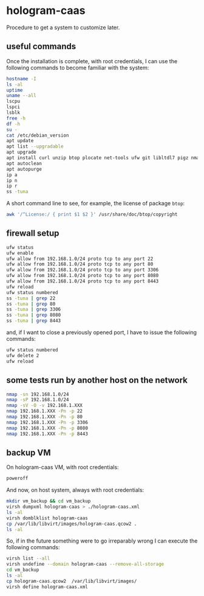 # hologram-caas

Procedure to get a system to customize later.

## useful commands

Once the installation is complete, with root credentials, I can use the following commands to become familiar with the system:

```bash
hostname -I
ls -al
uptime
uname --all
lscpu
lspci
lsblk
free -h
df -h
su -
cat /etc/debian_version
apt update
apt list --upgradable
apt upgrade
apt install curl unzip btop plocate net-tools ufw git libltdl7 pigz nmap ncat
apt autoclean
apt autopurge
ip a
ip n
ip r
ss -tuna
```

A short command line to see, for example, the license of package `btop`:

```bash
awk '/^License:/ { print $1 $2 }' /usr/share/doc/btop/copyright
```

## firewall setup

```bash
ufw status
ufw enable
ufw allow from 192.168.1.0/24 proto tcp to any port 22
ufw allow from 192.168.1.0/24 proto tcp to any port 80
ufw allow from 192.168.1.0/24 proto tcp to any port 3306
ufw allow from 192.168.1.0/24 proto tcp to any port 8080
ufw allow from 192.168.1.0/24 proto tcp to any port 8443
ufw reload
ufw status numbered
ss -tuna | grep 22
ss -tuna | grep 80
ss -tuna | grep 3306
ss -tuna | grep 8080
ss -tuna | grep 8443
```

and, if I want to close a previously opened port, I have to issue the following commands:

```bash
ufw status numbered
ufw delete 2
ufw reload
```

## some tests run by another host on the network

```bash
nmap -sn 192.168.1.0/24
nmap -sP 192.168.1.0/24
nmap -sV -O -v 192.168.1.XXX
nmap 192.168.1.XXX -Pn -p 22
nmap 192.168.1.XXX -Pn -p 80
nmap 192.168.1.XXX -Pn -p 3306
nmap 192.168.1.XXX -Pn -p 8080
nmap 192.168.1.XXX -Pn -p 8443
```

## backup VM

On hologram-caas VM, with root credentials:

```bash
poweroff
```

And now, on host system, always with root credentials:

```bash
mkdir vm_backup && cd vm_backup
virsh dumpxml hologram-caas > ./hologram-caas.xml
ls -al
virsh domblklist hologram-caas
cp /var/lib/libvirt/images/hologram-caas.qcow2 .
ls -al
```

So, if in the future something were to go irreparably wrong I can execute the following commands:

```bash
virsh list --all
virsh undefine --domain hologram-caas --remove-all-storage
cd vm_backup
ls -al
cp hologram-caas.qcow2  /var/lib/libvirt/images/
virsh define hologram-caas.xml
```
